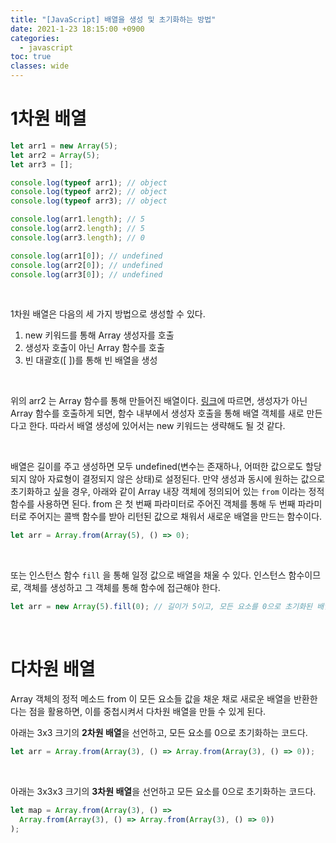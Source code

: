 ```yaml
---
title: "[JavaScript] 배열을 생성 및 초기화하는 방법"
date: 2021-1-23 18:15:00 +0900
categories:
  - javascript
toc: true
classes: wide
---
```


# 1차원 배열

```jsx
let arr1 = new Array(5);
let arr2 = Array(5);
let arr3 = [];

console.log(typeof arr1); // object
console.log(typeof arr2); // object
console.log(typeof arr3); // object

console.log(arr1.length); // 5
console.log(arr2.length); // 5
console.log(arr3.length); // 0

console.log(arr1[0]); // undefined
console.log(arr2[0]); // undefined
console.log(arr3[0]); // undefined
```

<br>

1차원 배열은 다음의 세 가지 방법으로 생성할 수 있다.

1. new 키워드를 통해 Array 생성자를 호출
2. 생성자 호출이 아닌 Array 함수를 호출
3. 빈 대괄호([ ])를 통해 빈 배열을 생성

<br>

위의 arr2 는 Array 함수를 통해 만들어진 배열이다. [링크](https://stackoverflow.com/questions/6893273/what-happens-if-you-declare-an-array-without-new-in-javascript)에 따르면, 생성자가 아닌 Array 함수를 호출하게 되면, 함수 내부에서 생성자 호출을 통해 배열 객체를 새로 만든다고 한다. 따라서 배열 생성에 있어서는 new 키워드는 생략해도 될 것 같다.

<br>

배열은 길이를 주고 생성하면 모두 undefined(변수는 존재하나, 어떠한 값으로도 할당되지 않아 자료형이 결정되지 않은 상태)로 설정된다. 만약 생성과 동시에 원하는 값으로 초기화하고 싶을 경우, 아래와 같이 Array 내장 객체에 정의되어 있는 `from` 이라는 정적 함수를 사용하면 된다. from 은 첫 번째 파라미터로 주어진 객체를 통해 두 번째 파라미터로 주어지는 콜백 함수를 받아 리턴된 값으로 채워서 새로운 배열을 만드는 함수이다.

```jsx
let arr = Array.from(Array(5), () => 0);
```

<br>

또는 인스턴스 함수 `fill` 을 통해 일정 값으로 배열을 채울 수 있다. 인스턴스 함수이므로, 객체를 생성하고 그 객체를 통해 함수에 접근해야 한다.

```jsx
let arr = new Array(5).fill(0); // 길이가 5이고, 모든 요소를 0으로 초기화된 배열이 선언됨.
```

<br>

# 다차원 배열

Array 객체의 정적 메소드 from 이 모든 요소들 값을 채운 채로 새로운 배열을 반환한다는 점을 활용하면, 이를 중첩시켜서 다차원 배열을 만들 수 있게 된다.

아래는 3x3 크기의 **2차원 배열**을 선언하고, 모든 요소를 0으로 초기화하는 코드다.

```jsx
let arr = Array.from(Array(3), () => Array.from(Array(3), () => 0));
```

<br>

아래는 3x3x3 크기의 **3차원 배열**을 선언하고 모든 요소를 0으로 초기화하는 코드다.

```jsx
let map = Array.from(Array(3), () =>
  Array.from(Array(3), () => Array.from(Array(3), () => 0))
);
```
